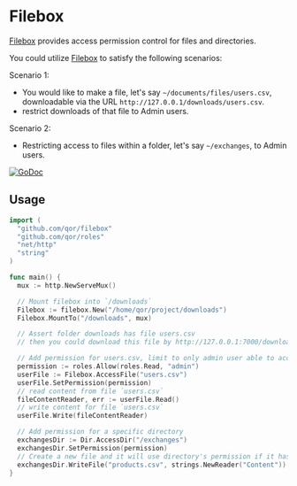 # Filebox

[Filebox](https://github.com/qor/filebox) provides access permission control for files and directories.

You could utilize [Filebox](https://github.com/qor/filebox) to satisfy the following scenarios:

Scenario 1:

* You would like to make a file, let's say `~/documents/files/users.csv`, downloadable via  the URL `http://127.0.0.1/downloads/users.csv`.
* restrict downloads of that file to Admin users.

Scenario 2:

* Restricting access to files within a folder, let's say `~/exchanges`, to Admin users.

[![GoDoc](https://godoc.org/github.com/qor/filebox?status.svg)](https://godoc.org/github.com/qor/filebox)

## Usage

```go
import (
  "github.com/qor/filebox"
  "github.com/qor/roles"
  "net/http"
  "string"
)

func main() {
  mux := http.NewServeMux()

  // Mount filebox into `/downloads`
  Filebox := filebox.New("/home/qor/project/downloads")
  Filebox.MountTo("/downloads", mux)

  // Assert folder downloads has file users.csv
  // then you could download this file by http://127.0.0.1:7000/downloads/users.csv

  // Add permission for users.csv, limit to only admin user able to access
  permission := roles.Allow(roles.Read, "admin")
  userFile := Filebox.AccessFile("users.csv")
  userFile.SetPermission(permission)
  // read content from file `users.csv`
  fileContentReader, err := userFile.Read()
  // write content for file `users.csv`
  userFile.Write(fileContentReader)

  // Add permission for a specific directory
  exchangesDir := Dir.AccessDir("/exchanges")
  exchangesDir.SetPermission(permission)
  // Create a new file and it will use directory's permission if it hasn't define its own
  exchangesDir.WriteFile("products.csv", strings.NewReader("Content"))
}
```
